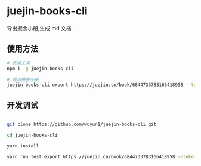 # juejin-books-cli

导出掘金小册,生成 md 文档.

## 使用方法

```bash
# 安装工具
npm i -g juejin-books-cli

# 导出掘金小册
juejin-books-cli export https://juejin.cn/book/6844733783166418958 --token [你的掘金登录token]

```


## 开发调试

```bash

git clone https://github.com/wuyun1/juejin-books-cli.git

cd juejin-books-cli

yarn install

yarn run test export https://juejin.cn/book/6844733783166418958 --token 你的掘金登录token

```
